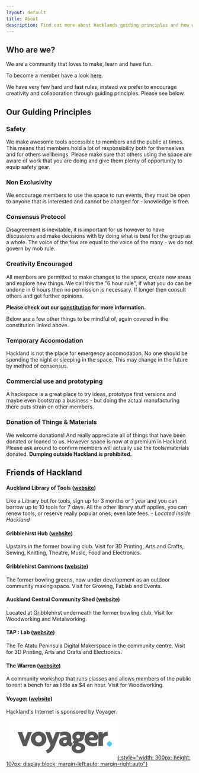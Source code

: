 ```yaml
---
layout: default
title: About
description: Find out more about Hacklands guiding principles and how we operate day to day
---
```


## Who are we?

We are a community that loves to make, learn and have fun.

To become a member have a look [here](/join/).

We have very few hard and fast rules, instead we prefer to encourage creativity and collaboration through guiding principles. Please see below.

## Our Guiding Principles

### Safety

We make awesome tools accessible to members and the public at times. This means that members hold a lot of responsibility both for themselves and for others wellbeings. Please make sure that others using the space are aware of work that you are doing and give them plenty of opportunity to equip safety gear.

### Non Exclusivity

We encourage members to use the space to run events, they must be open to anyone that is interested and cannot be charged for - knowledge is free.

### Consensus Protocol

Disagreement is inevitable, it is important for us however to have discussions and make decisions with by doing what is best for the group as a whole. The voice of the few are equal to the voice of the many - we do not govern by mob rule.

### Creativity Encouraged

All members are permitted to make changes to the space, create new areas and explore new things. We call this the "6 hour rule", if what you do can be undone in 6 hours then no permission is necessary. If longer then consult others and get further opinions.

**Please check out our [constitution](https://github.com/HakLand/Constitution) for more information.**

Below are a few other things to be mindful of, again covered in the constitution linked above.


### Temporary Accomodation

Hackland is not the place for emergency accomodation. No one should be spending the night or sleeping in the space. This may change in the future by method of consensus.

### Commercial use and prototyping

A hackspace is a great place to try ideas, prototype first versions and maybe even bootstrap a business - but doing the actual manufacturing there puts strain on other members.

### Donation of Things & Materials

We welcome donations! And really appreciate all of things that have been donated or loaned to us. However space is now at a premium in Hackland. Please ask around to confirm members will actually use the tools/materials donated. **Dumping outside Hackland is prohibited.**


## Friends of Hackland

#### Auckland Library of Tools ([website](https://www.aucklandlibraryoftools.com/)) 

Like a Library but for tools, sign up for 3 months or 1 year and you can borrow up to 10 tools for 7 days. All the other library stuff applies, you can renew tools, or reserve really popular ones, even late fees. *- Located inside Hackland*

#### Gribblehirst Hub ([website](https://ghub.nz/))

Upstairs in the former bowling club. Visit for 3D Printing, Arts and Crafts, Sewing, Knitting, Theatre, Music, Food and Electronics.

#### Gribblehirst Commons ([website](https://ghub.nz/))

The former bowling greens, now under development as an outdoor community making space. Visit for Growing, Fablab and Events.

#### Auckland Central Community Shed ([website](https://www.facebook.com/accshed/))

Located at Gribblehirst underneath the former bowling club. Visit for Woodworking and Metalworking.

#### TAP : Lab ([website](http://www.taplab.nz/))

The Te Atatu Peninsula Digital Makerspace in the community centre. Visit for 3D Printing, Arts and Crafts and Electronics.

#### The Warren ([website](https://www.thewarren.nz/))

A community workshop that runs classes and allows members of the public to rent a bench for as little as $4 an hour. Visit for Woodworking.

#### Voyager ([website](https://voyager.nz/))

Hackland's Internet is sponsored by Voyager.

[![](/public/images/voyager.png){:style="width: 300px; height: 107px; display:block; margin-left:auto; margin-right:auto"}](https://voyager.nz/)